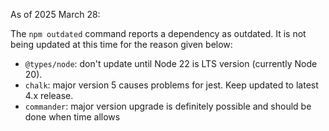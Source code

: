As of 2025 March 28:

The `npm outdated` command reports a dependency as outdated. It is not being updated at this time for the reason given below:

- `@types/node`: don't update until Node 22 is LTS version (currently Node 20).
- `chalk`: major version 5 causes problems for jest. Keep updated to latest 4.x release.
- `commander`: major version upgrade is definitely possible and should be done when time allows
